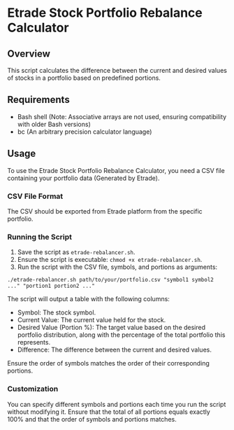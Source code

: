 # Etrade Stock Portfolio Rebalance Calculator

## Overview
This script calculates the difference between the current and desired values of stocks in a portfolio based on predefined portions.

## Requirements
- Bash shell (Note: Associative arrays are not used, ensuring compatibility with older Bash versions)
- bc (An arbitrary precision calculator language)

## Usage
To use the Etrade Stock Portfolio Rebalance Calculator, you need a CSV file containing your portfolio data (Generated by Etrade).

### CSV File Format
The CSV should be exported from Etrade platform from the specific portfolio.

### Running the Script
1. Save the script as `etrade-rebalancer.sh`.
2. Ensure the script is executable: `chmod +x etrade-rebalancer.sh`.
3. Run the script with the CSV file, symbols, and portions as arguments:


`./etrade-rebalancer.sh path/to/your/portfolio.csv "symbol1 symbol2 ..." "portion1 portion2 ..."`

The script will output a table with the following columns:

- Symbol: The stock symbol.
- Current Value: The current value held for the stock.
- Desired Value (Portion %): The target value based on the desired portfolio distribution, along with the percentage of the total portfolio this represents.
- Difference: The difference between the current and desired values.

Ensure the order of symbols matches the order of their corresponding portions.

### Customization
You can specify different symbols and portions each time you run the script without modifying it. Ensure that the total of all portions equals exactly 100% and that the order of symbols and portions matches.